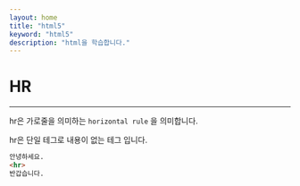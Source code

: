 ```yaml
---
layout: home
title: "html5"
keyword: "html5"
description: "html을 학습합니다."
---
```


# HR
---
hr은 가로줄을 의미하는 `horizontal rule` 을 의미합니다.

hr은 단일 테그로 내용이 없는 테그 입니다.

```html
안녕하세요.
<hr>
반갑습니다.
```



